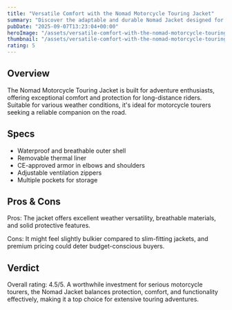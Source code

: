 ```yaml
---
title: "Versatile Comfort with the Nomad Motorcycle Touring Jacket"
summary: "Discover the adaptable and durable Nomad Jacket designed for avid motorcycle tourers."
pubDate: "2025-09-07T13:23:04+00:00"
heroImage: "/assets/versatile-comfort-with-the-nomad-motorcycle-touring-jacket-hero.jpg"
thumbnail: "/assets/versatile-comfort-with-the-nomad-motorcycle-touring-jacket-thumb.jpg"
rating: 5
---
```


<h2>Overview</h2>
<p>The Nomad Motorcycle Touring Jacket is built for adventure enthusiasts, offering exceptional comfort and protection for long-distance riders. Suitable for various weather conditions, it's ideal for motorcycle tourers seeking a reliable companion on the road.</p>
<h2>Specs</h2>
<ul>
  <li>Waterproof and breathable outer shell</li>
  <li>Removable thermal liner</li>
  <li>CE-approved armor in elbows and shoulders</li>
  <li>Adjustable ventilation zippers</li>
  <li>Multiple pockets for storage</li>
</ul>
<h2>Pros & Cons</h2>
<p>Pros: The jacket offers excellent weather versatility, breathable materials, and solid protective features.</p>
<p>Cons: It might feel slightly bulkier compared to slim-fitting jackets, and premium pricing could deter budget-conscious buyers.</p>
<h2>Verdict</h2>
<p>Overall rating: 4.5/5. A worthwhile investment for serious motorcycle tourers, the Nomad Jacket balances protection, comfort, and functionality effectively, making it a top choice for extensive touring adventures.</p>